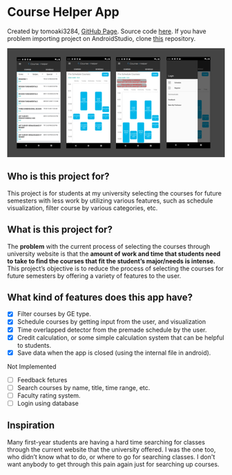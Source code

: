 # Course Helper App

Created by tomoaki3284, [GitHub Page](https://github.com/tomoaki3284).
Source code [here](https://github.com/tomoaki3284/WSUCourseHelperApp).
If you have problem importing project on AndroidStudio, clone [this](https://github.com/tomoaki3284/WSUCourseHelperApp) repository.

![ScreenShot](CHApp/projectImages/sampleImages.png)

## Who is this project for?
This project is for students at my university selecting the courses for future semesters with less work by utilizing various features, such as schedule visualization, filter course by various categories, etc.

## What is this project for?
The **problem** with the current process of selecting the courses through university website is that the **amount of work and time that students need to take to find the courses that fit the student’s major/needs is intense.** This project’s objective is to reduce the process of selecting the courses for future semesters by offering a variety of features to the user.

## What kind of features does this app have?
- [x] Filter courses by GE type.
- [x] Schedule courses by getting input from the user, and visualization
- [x] Time overlapped detector from the premade schedule by the user.
- [x] Credit calculation, or some simple calculation system that can be helpful to students.
- [x] Save data when the app is closed (using the internal file in android).

Not Implemented
- [ ] Feedback fetures
- [ ] Search courses by name, title, time range, etc.
- [ ] Faculty rating system.
- [ ] Login using database

## Inspiration
Many first-year students are having a hard time searching for classes through the current website that the university offered. I was the one too, who didn’t know what to do, or where to go for searching classes. I don't want anybody to get through this pain again just for searching up courses. 
